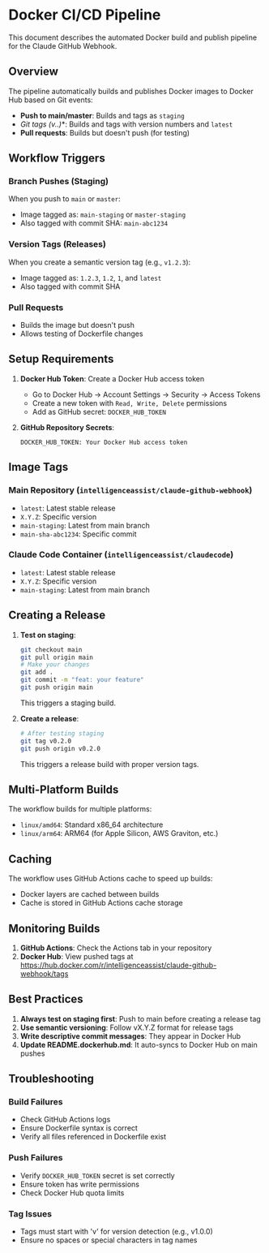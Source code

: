 # Docker CI/CD Pipeline

This document describes the automated Docker build and publish pipeline for the Claude GitHub Webhook.

## Overview

The pipeline automatically builds and publishes Docker images to Docker Hub based on Git events:

- **Push to main/master**: Builds and tags as `staging`
- **Git tags (v*.*.*)**: Builds and tags with version numbers and `latest`
- **Pull requests**: Builds but doesn't push (for testing)

## Workflow Triggers

### Branch Pushes (Staging)
When you push to `main` or `master`:
- Image tagged as: `main-staging` or `master-staging`
- Also tagged with commit SHA: `main-abc1234`

### Version Tags (Releases)
When you create a semantic version tag (e.g., `v1.2.3`):
- Image tagged as: `1.2.3`, `1.2`, `1`, and `latest`
- Also tagged with commit SHA

### Pull Requests
- Builds the image but doesn't push
- Allows testing of Dockerfile changes

## Setup Requirements

1. **Docker Hub Token**: Create a Docker Hub access token
   - Go to Docker Hub → Account Settings → Security → Access Tokens
   - Create a new token with `Read, Write, Delete` permissions
   - Add as GitHub secret: `DOCKER_HUB_TOKEN`

2. **GitHub Repository Secrets**:
   ```
   DOCKER_HUB_TOKEN: Your Docker Hub access token
   ```

## Image Tags

### Main Repository (`intelligenceassist/claude-github-webhook`)
- `latest`: Latest stable release
- `X.Y.Z`: Specific version
- `main-staging`: Latest from main branch
- `main-sha-abc1234`: Specific commit

### Claude Code Container (`intelligenceassist/claudecode`)
- `latest`: Latest stable release
- `X.Y.Z`: Specific version
- `main-staging`: Latest from main branch

## Creating a Release

1. **Test on staging**:
   ```bash
   git checkout main
   git pull origin main
   # Make your changes
   git add .
   git commit -m "feat: your feature"
   git push origin main
   ```
   This triggers a staging build.

2. **Create a release**:
   ```bash
   # After testing staging
   git tag v0.2.0
   git push origin v0.2.0
   ```
   This triggers a release build with proper version tags.

## Multi-Platform Builds

The workflow builds for multiple platforms:
- `linux/amd64`: Standard x86_64 architecture
- `linux/arm64`: ARM64 (for Apple Silicon, AWS Graviton, etc.)

## Caching

The workflow uses GitHub Actions cache to speed up builds:
- Docker layers are cached between builds
- Cache is stored in GitHub Actions cache storage

## Monitoring Builds

1. **GitHub Actions**: Check the Actions tab in your repository
2. **Docker Hub**: View pushed tags at https://hub.docker.com/r/intelligenceassist/claude-github-webhook/tags

## Best Practices

1. **Always test on staging first**: Push to main before creating a release tag
2. **Use semantic versioning**: Follow vX.Y.Z format for release tags
3. **Write descriptive commit messages**: They appear in Docker Hub
4. **Update README.dockerhub.md**: It auto-syncs to Docker Hub on main pushes

## Troubleshooting

### Build Failures
- Check GitHub Actions logs
- Ensure Dockerfile syntax is correct
- Verify all files referenced in Dockerfile exist

### Push Failures
- Verify `DOCKER_HUB_TOKEN` secret is set correctly
- Ensure token has write permissions
- Check Docker Hub quota limits

### Tag Issues
- Tags must start with 'v' for version detection (e.g., v1.0.0)
- Ensure no spaces or special characters in tag names